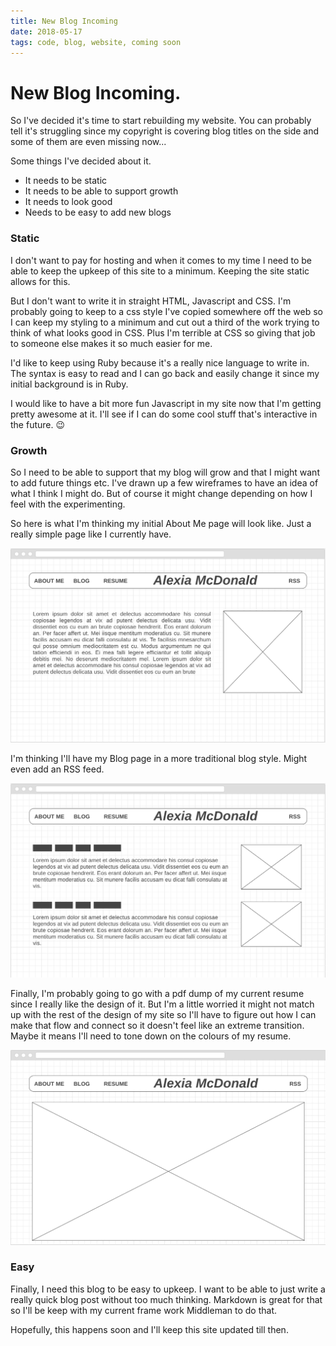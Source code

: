 ```yaml
---
title: New Blog Incoming
date: 2018-05-17
tags: code, blog, website, coming soon
---
```


# New Blog Incoming.

So I've decided it's time to start rebuilding my website. You can probably tell it's struggling since my copyright is covering blog titles on the side and some of them are even missing now...

Some things I've decided about it.

- It needs to be static
- It needs to be able to support growth
- It needs to look good
- Needs to be easy to add new blogs

### Static

I don't want to pay for hosting and when it comes to my time I need to be able to keep the upkeep of this site to a minimum. Keeping the site static allows for this.

But I don't want to write it in straight HTML, Javascript and CSS. I'm probably going to keep to a css style I've copied somewhere off the web so I can keep my styling to a minimum and cut out a third of the work trying to think of what looks good in CSS. Plus I'm terrible at CSS so giving that job to someone else makes it so much easier for me.

I'd like to keep using Ruby because it's a really nice language to write in. The syntax is easy to read and I can go back and easily change it since my initial background is in Ruby.

I would like to have a bit more fun Javascript in my site now that I'm getting pretty awesome at it. I'll see if I can do some cool stuff that's interactive in the future. 😉

### Growth

So I need to be able to support that my blog will grow and that I might want to add future things etc. I've drawn up a few wireframes to have an idea of what I think I might do. But of course it might change depending on how I feel with the experimenting.

So here is what I'm thinking my initial About Me page will look like. Just a really simple page like I currently have.

![About Me Wireframe](/images/about_me_page.png)

I'm thinking I'll have my Blog page in a more traditional blog style. Might even add an RSS feed.

![Blog Wireframe](/images/blog_page.png)

Finally, I'm probably going to go with a pdf dump of my current resume since I really like the design of it. But I'm a little worried it might not match up with the rest of the design of my site so I'll have to figure out how I can make that flow and connect so it doesn't feel like an extreme transition. Maybe it means I'll need to tone down on the colours of my resume.

![Resume Wireframe](/images/resume_page.png)

### Easy

Finally, I need this blog to be easy to upkeep. I want to be able to just write a really quick blog post without too much thinking. Markdown is great for that so I'll be keep with my current frame work Middleman to do that.

Hopefully, this happens soon and I'll keep this site updated till then.
